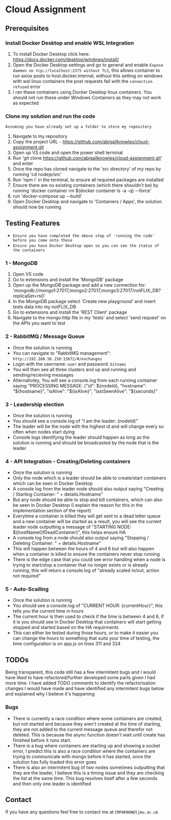 # Cloud Assignment

## Prerequisites
### Install Docker Desktop and enable WSL Integration
1. To install Docker Desktop click here: https://docs.docker.com/desktop/windows/install/
2. Open the Docker Desktop settings and go to general and enable `Expose daemon on tcp://localhost:2375 without TLS`, this allows container to run axios posts to host.docker.internal, without this setting on windows with wsl linux containers the post requests fail with the `connection refused` error
3. I ran these containers using Docker Desktop linux containers. You should not run these under Windows Containers as they may not work as expected

### Clone my solution and run the code
`Assuming you have already set up a folder to store my repository`
1. Navigate to my repository
2. Copy the project URL - https://github.com/abigailknowles/cloud-assignment.git
3. Open up VS code and open the power shell terminal
4. Run 'git clone https://github.com/abigailknowles/cloud-assignment.git' and enter
5. Once the repo has cloned navigate to the 'src directory' of my repo by running 'cd nodejs/src'
6. Run 'npm i' in the terminal, to ensure all required packages are installed
7. Ensure there are no existing containers (which there shouldn't be) by running 'docker container rm  $(docker container ls -a -q) --force'
6. run 'docker-compose up --build'
6. Open Docker Desktop and navigate to 'Containers / Apps', the solution should now be running

## Testing Features
- `Ensure you have completed the above step of 'running the code' before you come onto these`
- `Ensure you have Docker Desktop open so you can see the status of the containers`

### 1 - MongoDB
1. Open VS code 
2. Go to extensions and install the 'MongoDB' package
3. Open up the MongoDB package and add a new connection for: 'mongodb://mongo1:27017,mongo2:27017,mongo3:27017/notFLIX_DB?replicaSet=rs0'
4. In the MongoDB package select 'Create new playground' and insert tests data into my notFLIX_DB 
5. Go to extensions and install the 'REST Client' package
6. Navigate to the mongo.http file in my 'tests' and select 'send request' on the APIs you want to test

### 2 - RabbitMQ / Message Queue
- Once the solution is running
- You can navigate to "RabbitMQ management": `http://192.168.56.158:15672/#/exchanges`
- Login with the username: `user` and password: `bitnami`
- You will then see all three clusters and up and running and sending/recieving messages
- Alternativley, You will see a console.log from each running container saying "PROCESSING MESSAGE: {"id": ${nodeId}, "hostname": "${hostname}", "isAlive": "${isAlive}", "lastSeenAlive": "${seconds}"

### 3 - Leadership election
- Once the solution is running 
- You should see a console.log of "I am the leader: {nodeId}"
- The leader will be the node with the highest id and will change every so often when nodes start dying
- Console logs identifying the leader should happen as long as the solution is running and should be broadcasted by the node that is the leader

### 4 - API Integration - Creating/Deleting containers
- Once the solution is running
- Only the node which is a leader should be able to create/start containers which can be seen in Docker Desktop
- A console log from the leader node should also output saying "Creating / Starting Container: " + details.Hostname"
- But any node should be able to stop and kill containers, which can also be seen in Docker Desktop (I explain the reason for this in the implementation section of the report)
- Everytime a container is killed they will get sent to a dead letter queue and a new container will be started as a result, you will see the current leader node outputting a message of "STARTING NODE: ${hostNameOfDeadContainer}", this helps ensure HA
- A console log from a node should also output saying "Stopping / Deleting Container: " + details.Hostname"
- This will happen between the hours of 4 and 6 but will also happen when a container is killed to ensure the containers never stop running
- There is the edge case that you could see error handling when a node is trying to start/stop a container that no longer exists or is already running, this will return a console.log of "already scaled in/out, action not required"

### 5 - Auto-Scailing
- Once the solution is running
- You should see a console.log of "CURRENT HOUR: {currentHour}", this tells you the current time in hours
- The current hour is then used to check if the time is between 4 and 6, if it is you should see in Docker Desktop that containers will start getting stopped and started based on the HA requirments
- This can either be tested during those hours, or to make it easier you can change the hours to something that suits your time of testing, the time configuration is on app.js on lines 311 and 324

## TODOs
Being transparent, this code still has a few intermitent bugs and I would have liked to have refactored/further developed some parts given I had more time. I have added TODO comments to identify the refactorisation changes I would have made and have identified any intermitent bugs below and explained why I believe it's happening

### Bugs
- There is currently a race condition where some containers are created, but not started and because they aren't created at the time of starting, they are not added to the current message queue and therefor not deleted. This is because the async function doesn't wait until create has finished before it runs start.
- There is a bug where containers are starting up and showing a socket error, I predict this is also a race condition where the containers are trying to communicate with mongo before it has started, once the solution has fully loaded this error goes
- There is also an intermitent bug of two nodes sometimes outputting that they are the leader, I believe this is a timing issue and they are checking the list at the same time. This bug resolves itself after a few seconds and then only one leader is identified

## Contact
If you have any questions feel free to contact me at `CMPAKNOW@ljmu.ac.uk`